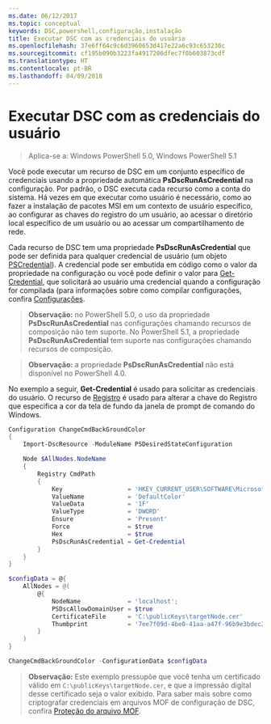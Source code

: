 ```yaml
---
ms.date: 06/12/2017
ms.topic: conceptual
keywords: DSC,powershell,configuração,instalação
title: Executar DSC com as credenciais do usuário
ms.openlocfilehash: 37e6ff64c9c6d3960653d417e22a6c93c653230c
ms.sourcegitcommit: cf195b090b3223fa4917206dfec7f0b603873cdf
ms.translationtype: HT
ms.contentlocale: pt-BR
ms.lasthandoff: 04/09/2018
---
```

# <a name="running-dsc-with-user-credentials"></a>Executar DSC com as credenciais do usuário

> Aplica-se a: Windows PowerShell 5.0, Windows PowerShell 5.1

Você pode executar um recurso de DSC em um conjunto específico de credenciais usando a propriedade automática **PsDscRunAsCredential** na configuração.
Por padrão, o DSC executa cada recurso como a conta do sistema.
Há vezes em que executar como usuário é necessário, como ao fazer a instalação de pacotes MSI em um contexto de usuário específico, ao configurar as chaves do registro do um usuário, ao acessar o diretório local específico de um usuário ou ao acessar um compartilhamento de rede.

Cada recurso de DSC tem uma propriedade **PsDscRunAsCredential** que pode ser definida para qualquer credencial de usuário (um objeto [PSCredential](https://msdn.microsoft.com/library/ms572524(v=VS.85).aspx)).
A credencial pode ser embutida em código como o valor da propriedade na configuração ou você pode definir o valor para [Get-Credential](https://technet.microsoft.com/library/hh849815.aspx), que solicitará ao usuário uma credencial quando a configuração for compilada (para informações sobre como compilar configurações, confira [Configurações](configurations.md).

>**Observação:** no PowerShell 5.0, o uso da propriedade **PsDscRunAsCredential** nas configurações chamando recursos de composição não tem suporte.
>No PowerShell 5.1, a propriedade **PsDscRunAsCredential** tem suporte nas configurações chamando recursos de composição.

>**Observação:** a propriedade **PsDscRunAsCredential** não está disponível no PowerShell 4.0.

No exemplo a seguir, **Get-Credential** é usado para solicitar as credenciais do usuário.
O recurso de [Registro](registryResource.md) é usado para alterar a chave do Registro que especifica a cor da tela de fundo da janela de prompt de comando do Windows.

```powershell
Configuration ChangeCmdBackGroundColor
{
    Import-DscResource -ModuleName PSDesiredStateConfiguration

    Node $AllNodes.NodeName
    {
        Registry CmdPath
        {
            Key                  = 'HKEY_CURRENT_USER\SOFTWARE\Microsoft\Command Processor'
            ValueName            = 'DefaultColor'
            ValueData            = '1F'
            ValueType            = 'DWORD'
            Ensure               = 'Present'
            Force                = $true
            Hex                  = $true
            PsDscRunAsCredential = Get-Credential
        }
    }
}

$configData = @{
    AllNodes = @(
        @{
            NodeName             = 'localhost';
            PSDscAllowDomainUser = $true
            CertificateFile      = 'C:\publicKeys\targetNode.cer'
            Thumbprint           = '7ee7f09d-4be0-41aa-a47f-96b9e3bdec25'
        }
    )
}

ChangeCmdBackGroundColor -ConfigurationData $configData
```
>**Observação:** Este exemplo pressupõe que você tenha um certificado válido em `C:\publicKeys\targetNode.cer`, e que a impressão digital desse certificado seja o valor exibido.
>Para saber mais sobre como criptografar credenciais em arquivos MOF de configuração de DSC, confira [Proteção do arquivo MOF](secureMOF.md).